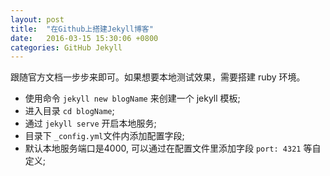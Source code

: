 ```yaml
---
layout: post
title:  "在Github上搭建Jekyll博客"
date:   2016-03-15 15:30:06 +0800
categories: GitHub Jekyll
---
```


跟随官方文档一步步来即可。如果想要本地测试效果，需要搭建 ruby 环境。

- 使用命令 `jekyll new blogName` 来创建一个 jekyll 模板;
- 进入目录 `cd blogName`;
- 通过 `jekyll serve` 开启本地服务;
- 目录下 `_config.yml`文件内添加配置字段;
- 默认本地服务端口是4000, 可以通过在配置文件里添加字段 `port: 4321` 等自定义;
